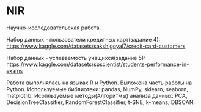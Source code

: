 # NIR
Научно-исследовательская работа.

Набор данных - пользователи кредитных карт(задание 4):
https://www.kaggle.com/datasets/sakshigoyal7/credit-card-customers

Набор данных - успеваемость учащихся(задание 5):
https://www.kaggle.com/datasets/spscientist/students-performance-in-exams

Работа выполнялась на языках R и Python. Выложена часть работы на Python.
Используемые библиотеки: pandas, NumPy, sklearn, seaborn, matplotlib.
Исопльзуемые методы(Алгоритмы) анализа данных: PCA, DecisionTreeClassifier, RandomForestClassifier, t-SNE, k-means, DBSCAN.
